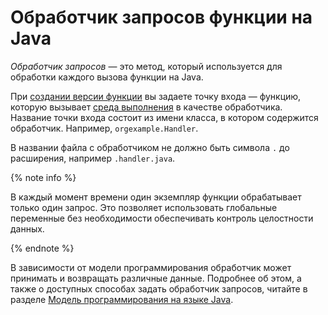 # Обработчик запросов функции на Java

_Обработчик запросов_ — это метод, который используется для обработки каждого вызова функции на Java.

При [создании версии функции](../../operations/function/version-manage.md) вы задаете точку входа — функцию, которую вызывает [среда выполнения](../../concepts/runtime/index.md) в качестве обработчика. Название точки входа состоит из имени класса, в котором содержится обработчик. Например, `orgexample.Handler`.

В названии файла с обработчиком не должно быть символа `.` до расширения, например `.handler.java`.

{% note info %}

В каждый момент времени один экземпляр функции обрабатывает только один запрос. Это позволяет использовать глобальные переменные без необходимости обеспечивать контроль целостности данных.

{% endnote %}

В зависимости от модели программирования обработчик может принимать и возвращать различные данные. Подробнее об этом, а также о доступных способах задать обработчик запросов, читайте в разделе [Модель программирования на языке Java](model/index.md).
